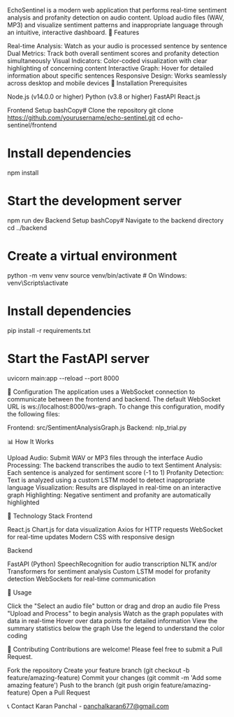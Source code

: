 
EchoSentinel is a modern web application that performs real-time sentiment analysis and profanity detection on audio content. Upload audio files (WAV, MP3) and visualize sentiment patterns and inappropriate language through an intuitive, interactive dashboard.
🌟 Features

Real-time Analysis: Watch as your audio is processed sentence by sentence
Dual Metrics: Track both overall sentiment scores and profanity detection simultaneously
Visual Indicators: Color-coded visualization with clear highlighting of concerning content
Interactive Graph: Hover for detailed information about specific sentences
Responsive Design: Works seamlessly across desktop and mobile devices
🚀 Installation
Prerequisites

Node.js (v14.0.0 or higher)
Python (v3.8 or higher)
FastAPI
React.js

Frontend Setup
bashCopy# Clone the repository
git clone https://github.com/yourusername/echo-sentinel.git
cd echo-sentinel/frontend

# Install dependencies
npm install

# Start the development server
npm run dev
Backend Setup
bashCopy# Navigate to the backend directory
cd ../backend

# Create a virtual environment
python -m venv venv
source venv/bin/activate  # On Windows: venv\Scripts\activate

# Install dependencies
pip install -r requirements.txt

# Start the FastAPI server
uvicorn main:app --reload --port 8000

🔧 Configuration
The application uses a WebSocket connection to communicate between the frontend and backend. The default WebSocket URL is ws://localhost:8000/ws-graph.
To change this configuration, modify the following files:

Frontend: src/SentimentAnalysisGraph.js
Backend: nlp_trial.py

📊 How It Works

Upload Audio: Submit WAV or MP3 files through the interface
Audio Processing: The backend transcribes the audio to text
Sentiment Analysis: Each sentence is analyzed for sentiment score (-1 to 1)
Profanity Detection: Text is analyzed using a custom LSTM model to detect inappropriate language
Visualization: Results are displayed in real-time on an interactive graph
Highlighting: Negative sentiment and profanity are automatically highlighted

🧰 Technology Stack
Frontend

React.js
Chart.js for data visualization
Axios for HTTP requests
WebSocket for real-time updates
Modern CSS with responsive design

Backend

FastAPI (Python)
SpeechRecognition for audio transcription
NLTK and/or Transformers for sentiment analysis
Custom LSTM model for profanity detection
WebSockets for real-time communication

📱 Usage

Click the "Select an audio file" button or drag and drop an audio file
Press "Upload and Process" to begin analysis
Watch as the graph populates with data in real-time
Hover over data points for detailed information
View the summary statistics below the graph
Use the legend to understand the color coding

🤝 Contributing
Contributions are welcome! Please feel free to submit a Pull Request.

Fork the repository
Create your feature branch (git checkout -b feature/amazing-feature)
Commit your changes (git commit -m 'Add some amazing feature')
Push to the branch (git push origin feature/amazing-feature)
Open a Pull Request

📞 Contact
Karan Panchal - panchalkaran677@gmail.com
